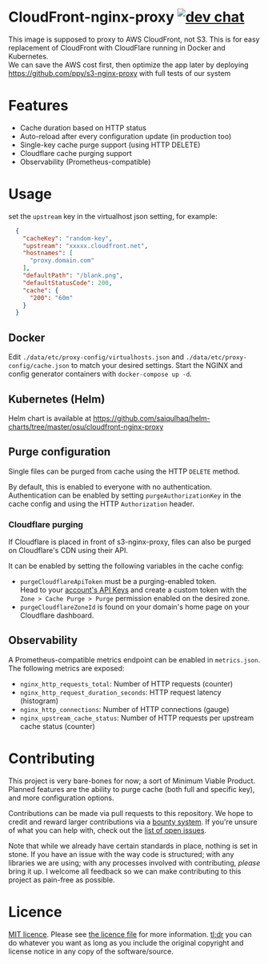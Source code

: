# CloudFront-nginx-proxy [![dev chat](https://discordapp.com/api/guilds/188630481301012481/widget.png?style=shield)](https://discord.gg/ppy)

This image is supposed to proxy to AWS CloudFront, not S3.
This is for easy replacement of CloudFront with CloudFlare running in Docker and Kubernetes.  
We can save the AWS cost first, then optimize the app later by deploying https://github.com/ppy/s3-nginx-proxy with full tests of our system  

# Features

- Cache duration based on HTTP status
- Auto-reload after every configuration update (in production too)
- Single-key cache purge support (using HTTP DELETE)
- Cloudflare cache purging support
- Observability (Prometheus-compatible)

# Usage

set the `upstream` key in the virtualhost json setting, for example:  

```json
  {
    "cacheKey": "random-key",
    "upstream": "xxxxx.cloudfront.net",
    "hostnames": [
      "proxy.domain.com"
    ],
    "defaultPath": "/blank.png",
    "defaultStatusCode": 200,
    "cache": {
      "200": "60m"
    }
  }

```

## Docker

Edit `./data/etc/proxy-config/virtualhosts.json` and `./data/etc/proxy-config/cache.json` to match your desired settings.
Start the NGINX and config generator containers with `docker-compose up -d`.

## Kubernetes (Helm)

Helm chart is available at https://github.com/saiqulhaq/helm-charts/tree/master/osu/cloudfront-nginx-proxy

## Purge configuration

Single files can be purged from cache using the HTTP `DELETE` method.

By default, this is enabled to everyone with no authentication.  
Authentication can be enabled by setting `purgeAuthorizationKey` in the cache config and using the HTTP `Authorization` header.

### Cloudflare purging

If Cloudflare is placed in front of s3-nginx-proxy, files can also be purged on Cloudflare's CDN using their API.

It can be enabled by setting the following variables in the cache config:
- `purgeCloudflareApiToken` must be a purging-enabled token.  
  Head to your [account's API Keys](https://dash.cloudflare.com/profile/api-tokens) and create a custom token with the `Zone > Cache Purge > Purge` permission enabled on the desired zone.
- `purgeCloudflareZoneId` is found on your domain's home page on your Cloudflare dashboard.

## Observability

A Prometheus-compatible metrics endpoint can be enabled in `metrics.json`.  
The following metrics are exposed:
- `nginx_http_requests_total`: Number of HTTP requests (counter)
- `nginx_http_request_duration_seconds`: HTTP request latency (histogram)
- `nginx_http_connections`: Number of HTTP connections (gauge)
- `nginx_upstream_cache_status`: Number of HTTP requests per upstream cache status (counter)

# Contributing

This project is very bare-bones for now; a sort of Minimum Viable Product.  
Planned features are the ability to purge cache (both full and specific key), and more configuration options.

Contributions can be made via pull requests to this repository. We hope to credit and reward larger contributions via a [bounty system](https://www.bountysource.com/teams/ppy). If you're unsure of what you can help with, check out the [list of open issues](https://github.com/ppy/s3-nginx-proxy/issues).

Note that while we already have certain standards in place, nothing is set in stone. If you have an issue with the way code is structured; with any libraries we are using; with any processes involved with contributing, *please* bring it up. I welcome all feedback so we can make contributing to this project as pain-free as possible.

# Licence

[MIT licence](https://opensource.org/licenses/MIT). Please see [the licence file](LICENCE) for more information. [tl;dr](https://tldrlegal.com/license/mit-license) you can do whatever you want as long as you include the original copyright and license notice in any copy of the software/source.
